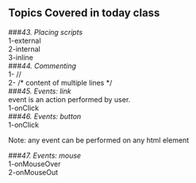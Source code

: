## Topics Covered in today class
###_43. Placing scripts_  <br />
    1-external <br />
    2-internal <br />
    3-inline <br />
###_44. Commenting_ <br />
    1- // <br />
    2- /* content of multiple lines */ <br />
###_45. Events: link_ <br />
    event is an action performed by user. <br />
    1-onClick <br />
###_46. Events: button_  <br />
    1-onClick <br />

Note: any event can be performed on any html element <br />

###_47. Events: mouse_ <br />
    1-onMouseOver <br />
    2-onMouseOut  <br />